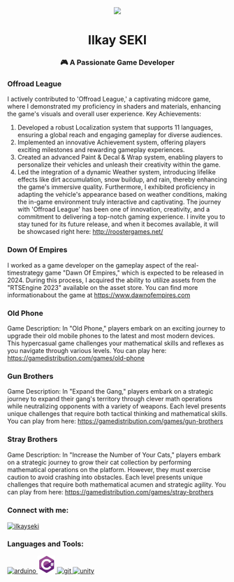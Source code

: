 
<div id="header" align="center">
  <img src="https://media.giphy.com/media/v1.Y2lkPTc5MGI3NjExdjY0azd5ejEwOGhlc3ZucmVwMHhhc3RlYzE5cjYwbXl6dG81b2F4aSZlcD12MV9pbnRlcm5hbF9naWZfYnlfaWQmY3Q9Zw/vrxxqQbyRxYi6scCjT/giphy.gif" height="300"/>
</div>
<h1 align="center">  Ilkay SEKI </h1>
<h3 align="center">🎮 A Passionate Game Developer</h3>


### 	Offroad League 
I actively contributed to 'Offroad League,' a captivating midcore game, where I demonstrated my proficiency in shaders and materials, enhancing the game's visuals and overall user experience.
Key Achievements:
1.	Developed a robust Localization system that supports 11 languages, ensuring a global reach and engaging gameplay for diverse audiences.
2.	Implemented an innovative Achievement system, offering players exciting milestones and rewarding gameplay experiences.
3.	Created an advanced Paint & Decal & Wrap system, enabling players to personalize their vehicles and unleash their creativity within the game.
4.	Led the integration of a dynamic Weather system, introducing lifelike effects like dirt accumulation, snow buildup, and rain, thereby enhancing the game's immersive quality.
Furthermore, I exhibited proficiency in adapting the vehicle's appearance based on weather conditions, making the in-game environment truly interactive and captivating.
The journey with 'Offroad League' has been one of innovation, creativity, and a commitment to delivering a top-notch gaming experience. I invite you to stay tuned for its future release, and when it becomes available, it will be showcased right here: http://roostergames.net/


### 	Down Of Empires 
I worked as a game developer on the gameplay aspect of the real-timestrategy game "Dawn Of Empires," which is expected to be released in 2024.
During this process, I acquired the ability to utilize assets from the "RTSEngine 2023" available on the asset store. You can find more informationabout the game at 
https://www.dawnofempires.com

### 	Old Phone 
Game Description:
In "Old Phone," players embark on an exciting journey to upgrade their old mobile phones to the latest and most modern devices. This hypercasual game challenges your mathematical skills and reflexes as you navigate through various levels.
You can play here: https://gamedistribution.com/games/old-phone

### 	Gun Brothers
Game Description:
In "Expand the Gang," players embark on a strategic journey to expand their gang's territory through clever math operations while neutralizing opponents with a variety of weapons. Each level presents unique challenges that require both tactical thinking and mathematical skills.
	You can play from here: https://gamedistribution.com/games/gun-brothers

### 	Stray Brothers    
Game Description:
In "Increase the Number of Your Cats," players embark on a strategic journey to grow their cat collection by performing mathematical operations on the platform. However, they must exercise caution to avoid crashing into obstacles. Each level presents unique challenges that require both mathematical acumen and strategic agility. 
You can play from here: https://gamedistribution.com/games/stray-brothers





<h3 align="left">Connect with me:</h3>
<p align="left">
<a href="https://linkedin.com/in/ilkayseki" target="blank"><img align="center" src="https://raw.githubusercontent.com/rahuldkjain/github-profile-readme-generator/master/src/images/icons/Social/linked-in-alt.svg" alt="ilkayseki" height="30" width="40" /></a>
</p>

<h3 align="left">Languages and Tools:</h3>
<p align="left"> <a href="https://www.arduino.cc/" target="_blank" rel="noreferrer"> <img src="https://cdn.worldvectorlogo.com/logos/arduino-1.svg" alt="arduino" width="40" height="40"/> </a> <a href="https://www.w3schools.com/cs/" target="_blank" rel="noreferrer"> <img src="https://raw.githubusercontent.com/devicons/devicon/master/icons/csharp/csharp-original.svg" alt="csharp" width="40" height="40"/> </a> <a href="https://git-scm.com/" target="_blank" rel="noreferrer"> <img src="https://www.vectorlogo.zone/logos/git-scm/git-scm-icon.svg" alt="git" width="40" height="40"/> </a> <a href="https://unity.com/" target="_blank" rel="noreferrer"> <img src="https://www.vectorlogo.zone/logos/unity3d/unity3d-icon.svg" alt="unity" width="40" height="40"/> </a> </p>
